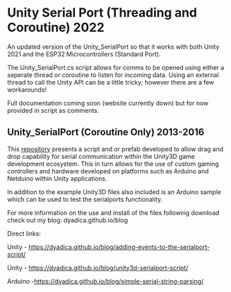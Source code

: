 # Unity Serial Port (Threading and Coroutine) 2022

An updated version of the Unity_SerialPort so that it works with both Unity 2021 and the ESP32 Microcontrollers (Standard Port). 

The Unity_SerialPort.cs script allows for comms to be opened using either a seperate thread or coroutine to listen for incoming data. Using an external thread to call the Unity API can be a little tricky; however there are a few workarounds! 

Full documentation coming soon (website currently down) but for now provided in script as comments.


## Unity_SerialPort (Coroutine Only) 2013-2016

This [repository](https://github.com/dyadica/Unity_SerialPort/tree/31359117115245526634b6f4beea60ea96674421) presents a script and or prefab developed to allow drag and drop capability for serial communication within the Unity3D game development ecosystem. This in turn allows for the use of  custom gaming controllers and hardware developed on platforms such as Arduino and Netduino within Unity applications.

In addition to the example Unity3D files also included is an Arduino sample which can be used to test the serialports functionality.

For more information on the use and install of the files following download check out my blog: dyadica.github.io/blog

Direct links:

Unity - https://dyadica.github.io/blog/adding-events-to-the-serialport-script/

Unity - https://dyadica.github.io/blog/unity3d-serialport-script/

Arduino -https://dyadica.github.io/blog/simple-serial-string-parsing/
